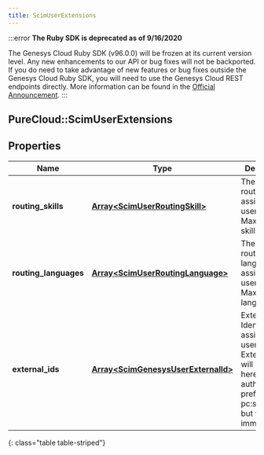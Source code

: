 ```yaml
---
title: ScimUserExtensions
---
```


:::error
**The Ruby SDK is deprecated as of 9/16/2020**

The Genesys Cloud Ruby SDK (v96.0.0) will be frozen at its current version level. Any new enhancements to our API or bug fixes will not be backported. If you do need to take advantage of new features or bug fixes outside the Genesys Cloud Ruby SDK, you will need to use the Genesys Cloud REST endpoints directly. More information can be found in the [Official Announcement](https://developer.mypurecloud.com/forum/t/announcement-genesys-cloud-ruby-sdk-end-of-life/8850).
:::


## PureCloud::ScimUserExtensions

## Properties

|Name | Type | Description | Notes|
|------------ | ------------- | ------------- | -------------|
| **routing_skills** | [**Array&lt;ScimUserRoutingSkill&gt;**](ScimUserRoutingSkill.html) | The list of routing skills assigned to a user. Maximum 50 skills. | [optional] |
| **routing_languages** | [**Array&lt;ScimUserRoutingLanguage&gt;**](ScimUserRoutingLanguage.html) | The list of routing languages assigned to a user. Maximum 50 languages. | [optional] |
| **external_ids** | [**Array&lt;ScimGenesysUserExternalId&gt;**](ScimGenesysUserExternalId.html) | External Identifiers assigned to user. SCIM External ID will be visible here with authority prefix &#39;x-pc:scimv2:v1&#39; but will be immutable. | [optional] |
{: class="table table-striped"}



